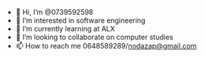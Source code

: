 - 👋 Hi, I’m @0739592598
- 👀 I’m interested in software engineering
- 🌱 I’m currently learning at ALX
- 💞️ I’m looking to collaborate on computer studies
- 📫 How to reach me 0648589289/nodazap@gmail.com

<!---
0739592598/0739592598 is a ✨ special ✨ repository because its `README.md` (this file) appears on your GitHub profile.
You can click the Preview link to take a look at your changes.
--->
